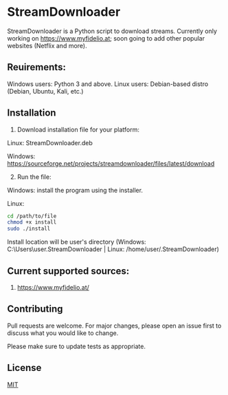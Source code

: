 # StreamDownloader

StreamDownloader is a Python script to download streams. Currently only working on https://www.myfidelio.at; soon going to add other popular websites (Netflix and more).
## Reuirements:
Windows users: Python 3 and above.
Linux users: Debian-based distro (Debian, Ubuntu, Kali, etc.)

## Installation

1. Download installation file for your platform:

Linux: StreamDownloader.deb

Windows: https://sourceforge.net/projects/streamdownloader/files/latest/download

2. Run the file:

Windows: install the program using the installer.

Linux:
```bash
cd /path/to/file
chmod +x install
sudo ./install
```
Install location will be user's directory (Windows: C:\Users\user\.StreamDownloader | Linux: /home/user/.StreamDownloader)    
## Current supported sources:
1. https://www.myfidelio.at/

## Contributing
Pull requests are welcome. For major changes, please open an issue first to discuss what you would like to change.

Please make sure to update tests as appropriate.

## License
[MIT](https://choosealicense.com/licenses/mit/)
